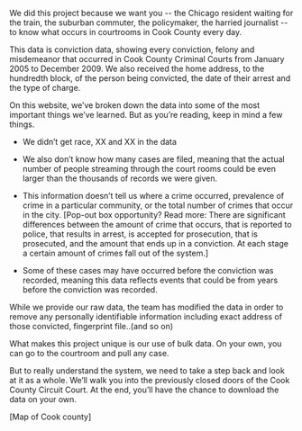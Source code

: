 
We did this project because we want you -- the Chicago resident waiting for the train, the suburban commuter, the policymaker, the harried journalist -- to know what occurs in courtrooms in Cook County every day.

This data is conviction data, showing every conviction, felony and misdemeanor that occurred in Cook County Criminal Courts from January 2005 to December 2009. We also received the home address, to the hundredth block, of the person being convicted, the date of their arrest and the type of charge.

On this website, we’ve broken down the data into some of the most important things we’ve learned. But as you’re reading, keep in mind a few things.

- We didn’t get race, XX and XX in the data

- We also don’t know how many cases are filed, meaning that the actual number of people streaming through the court rooms could be even larger than the thousands of records we were given.

- This information doesn’t tell us where a crime occurred, prevalence of crime in a particular community, or the total number of crimes that occur in the city. [Pop-out box opportunity? Read more: There are significant differences between the amount of crime that occurs, that is reported to police, that results in arrest, is accepted for prosecution, that is prosecuted, and the amount that ends up in a conviction. At each stage a certain amount of crimes fall out of the system.]

- Some of these cases may have occurred before the conviction was recorded, meaning this data reflects events that could be from years before the conviction was recorded.

While we provide our raw data, the team has modified the data in order to remove any personally identifiable information including exact address of those convicted, fingerprint file..(and so on)

What makes this project unique is our use of bulk data. On your own, you can go to the courtroom and pull any case.

But to really understand the system, we need to take a step back and look at it as a whole. We’ll walk you into the previously closed doors of the Cook County Circuit Court. At the end, you’ll have the chance to download the data on your own.

[Map of Cook county]
